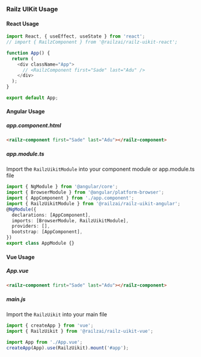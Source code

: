### Railz UIKit Usage

#### React Usage

```typescript jsx
import React, { useEffect, useState } from 'react';
// import { RailzComponent } from '@railzai/railz-uikit-react';

function App() {
  return (
    <div className="App">
      // <RailzComponent first="Sade" last="Adu" />
    </div>
  );
}

export default App;
```

#### Angular Usage

##### app.component.html

```html
<railz-component first="Sade" last="Adu"></railz-component>
```

##### app.module.ts

Import the `RailzUikitModule` into your component module or app.module.ts file

```typescript
import { NgModule } from '@angular/core';
import { BrowserModule } from '@angular/platform-browser';
import { AppComponent } from './app.component';
import { RailzUikitModule } from '@railzai/railz-uikit-angular';
@NgModule({
  declarations: [AppComponent],
  imports: [BrowserModule, RailzUikitModule],
  providers: [],
  bootstrap: [AppComponent],
})
export class AppModule {}
```

#### Vue Usage

##### App.vue

```html
<railz-component first="Sade" last="Adu"></railz-component>
```

##### main.js

Import the `RailzUikit` into your main file

```typescript
import { createApp } from 'vue';
import { RailzUikit } from '@railzai/railz-uikit-vue';

import App from './App.vue';
createApp(App).use(RailzUikit).mount('#app');
```
